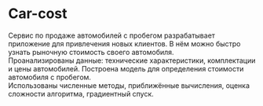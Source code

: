 # Car-cost
Сервис по продаже автомобилей с пробегом разрабатывает приложение 
для привлечения новых клиентов. В нём можно быстро узнать рыночную 
стоимость своего автомобиля.  
Проанализированы данные: технические характеристики, комплектации 
и цены автомобилей. Построена модель для определения стоимости 
автомобиля с пробегом.  
Использованы численные методы, приближённые вычисления, оценка 
сложности алгоритма, градиентный спуск.


